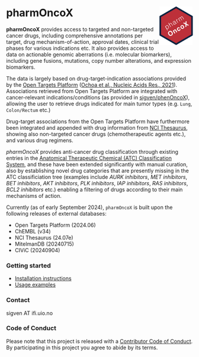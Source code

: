 &nbsp;

# pharmOncoX <a href="https://sigven.github.io/pharmOncoX/"><img src="man/figures/logo.png" align="right" height="104" width="90"/></a>

**pharmOncoX** provides access to targeted and non-targeted cancer drugs, including comprehensive annotations per target, drug mechanism-of-action, approval dates, clinical trial phases for various indications etc. It also provides access to data on actionable genomic aberrations (i.e. molecular biomarkers), including gene fusions, mutations, copy number alterations, and expression biomarkers.

The data is largely based on drug-target-indication associations provided by the [Open Targets Platform](https://targetvalidation.org) ([Ochoa et al., Nucleic Acids Res., 2021](https://doi.org/10.1093/nar/gkaa1027)). Associations retrieved from Open Targets Platform are integrated with cancer-relevant indications/conditions (as provided in [sigven/phenOncoX](https://github.com/sigven/phenOncoX)), allowing the user to retrieve drugs indicated for main tumor types (e.g. `Lung`, `Colon/Rectum` etc.) 

Drug-target associations from the Open Targets Platform have furthermore been integrated and appended with drug information from [NCI Thesaurus](https://ncithesaurus.nci.nih.gov/ncitbrowser/), showing also non-targeted cancer drugs (chemotherapeutic agents etc.), and various drug regimens.

_pharmOncoX_ provides anti-cancer drug classification through existing entries in the [Anatomical Therapeutic Chemical (ATC) Classification System](https://www.whocc.no/atc_ddd_index/), and these have been extended significantly with manual curation, also by establishing novel drug categories that are presently missing in the ATC classificiation tree (examples include _AURK inhibitors_, _MET inhibitors_, _BET inhibitors_, _AKT inhibitors_, _PLK inhibitors_, _IAP inhibitors_, _RAS inhibitors_, _BCL2 inhibitors_ etc.) enabling a filtering of drugs according to their main mechanisms of action.

Currently (as of early September 2024), `pharmOncoX` is built upon the following 
releases of external databases:

 - Open Targets Platform (2024.06)
 - ChEMBL (v34)
 - NCI Thesaurus (24.07e)
 - MitelmanDB (20240715)
 - CIViC (20240904)

### Getting started

* [Installation instructions](articles/pharmOncoX.html#installation)
* [Usage examples](articles/pharmOncoX.html#retrieval-of-drugs---examples)

### Contact

sigven AT ifi.uio.no

### Code of Conduct

Please note that this project is released with a [Contributor Code of Conduct](https://github.com/sigven/pharmOncoX/blob/main/.github/CODE_OF_CONDUCT.md). By participating in this project you agree to abide by its terms.
